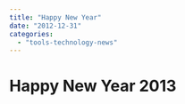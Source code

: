 ```yaml
---
title: "Happy New Year"
date: "2012-12-31"
categories: 
  - "tools-technology-news"
---
```




# Happy New Year 2013